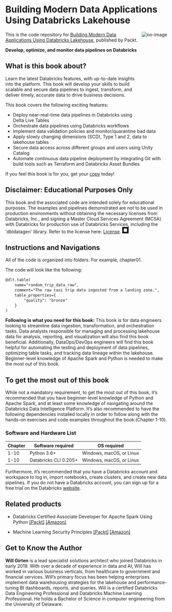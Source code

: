 # Building Modern Data Applications Using Databricks Lakehouse

<a href="https://www.packtpub.com/en-us/product/building-modern-data-applications-using-databricks-lakehouse-9781801073233"><img src="https://content.packt.com/B22011/cover_image.jpg" alt="no-image" height="256px" align="right"></a>

This is the code repository for [Building Modern Data Applications Using Databricks Lakehouse](https://www.packtpub.com/en-us/product/building-modern-data-applications-using-databricks-lakehouse-9781801073233), published by Packt.

**Develop, optimize, and monitor data pipelines on Databricks**

## What is this book about?
Learn the latest Databricks features, with up-to-date insights into the platform. This book will develop your skills to build scalable and secure data pipelines to ingest, transform, and deliver timely, accurate data to drive business decisions.

This book covers the following exciting features:
* Deploy near-real-time data pipelines in Databricks using Delta Live Tables
* Orchestrate data pipelines using Databricks workflows
* Implement data validation policies and monitor/quarantine bad data
* Apply slowly changing dimensions (SCD), Type 1 and 2, data to lakehouse tables
* Secure data access across different groups and users using Unity Catalog
* Automate continuous data pipeline deployment by integrating Git with build tools such as Terraform and Databricks Asset Bundles

If you feel this book is for you, get your [copy](https://www.amazon.com/Building-Modern-Applications-Databricks-Lakehouse/dp/1801073236/ref=tmm_pap_swatch_0?_encoding=UTF8&dib_tag=se&dib=eyJ2IjoiMSJ9.lgIecM0Ee0JST_roP0tVisdsDureV0zEHPilTJWeN50.92-jnQE1HVeLCm04AGkW20I1lWkPIHEdggtpMma0_oM&qid=1729572915&sr=8-1) today!

## Disclaimer: Educational Purposes Only
This book and the associated code are intended solely for educational purposes. The examples and pipelines demonstrated are not to be used in production environments without obtaining the necessary licenses from Databricks, Inc., and signing a Master Cloud Services Agreement (MCSA) with Databricks for production use of Databricks Services, including the 'dbldatagen' library. Refer to the license here: [License](https://github.com/databrickslabs/dbldatagen/blob/master/LICENSE).
<a href="https://www.packtpub.com/?utm_source=github&utm_medium=banner&utm_campaign=GitHubBanner"><img src="https://raw.githubusercontent.com/PacktPublishing/GitHub/master/GitHub.png" 
alt="https://www.packtpub.com/" border="5" /></a>
## Instructions and Navigations
All of the code is organized into folders. For example, chapter01.

The code will look like the following:
```
@dlt.table(
    name="random_trip_data_raw",
    comment="The raw taxi trip data ingested from a landing zone.",
    table_properties={
        "quality": "bronze"
    }
)
```

**Following is what you need for this book:**
This book is for data engineers looking to streamline data ingestion, transformation, and orchestration tasks. Data analysts responsible for managing and processing lakehouse data for analysis, reporting, and visualization will also find this book beneficial. Additionally, DataOps/DevOps engineers will find this book helpful for automating the testing and deployment of data pipelines, optimizing table tasks, and tracking data lineage within the lakehouse. Beginner-level knowledge of Apache Spark and Python is needed to make the most out of this book.

## To get the most out of this book
While not a mandatory requirement, to get the most out of this book, it’s recommended that you have
beginner-level knowledge of Python and Apache Spark, and at least some knowledge of navigating
around the Databricks Data Intelligence Platform. It’s also recommended to have the following
dependencies installed locally in order to follow along with the hands-on exercises and code examples
throughout the book:(Chapter 1-10).

### Software and Hardware List
| Chapter | Software required | OS required |
| -------- | ------------------------------------ | ----------------------------------- |
| 1-10 | Python 3.6+ | Windows, macOS, or Linux |
| 1-10 | Databricks CLI 0.205+ | Windows, macOS, or Linux |

Furthermore, it’s recommended that you have a Databricks account and workspace to log in, import
notebooks, create clusters, and create new data pipelines. If you do not have a Databricks account,
you can sign up for a free trial on the Databricks [website](https://www.databricks.com/try-databricks).

## Related products
* Databricks Certified Associate Developer for Apache Spark Using Python [[Packt]](https://www.packtpub.com/en-us/product/databricks-certified-associate-developer-for-apache-spark-using-python-9781804619780) [[Amazon]](https://www.amazon.com/Databricks-Certified-Associate-Developer-Apache/dp/1804619787/ref=sr_1_1?dib=eyJ2IjoiMSJ9.hz6OGLsadzx-xkkwOuNR86dhlhCOwiuIYWSoaaBoelPXbZhfgDsJiXPnB27ZybWK.ZcUq4e1bwTY8UdNiHszmcgRS6tUUTx-HFjq0iBDVQZI&dib_tag=se&keywords=Databricks+Certified+Associate+Developer+for+Apache+Spark+Using+Python&qid=1729573335&sr=8-1)

* Machine Learning Security Principles [[Packt]](https://www.packtpub.com/en-us/product/machine-learning-security-principles-9781804618851) [[Amazon]](https://www.amazon.com/Machine-Learning-Security-Principles-applications/dp/1804618853/ref=sr_1_1?crid=2T7PSUVLXNUZO&dib=eyJ2IjoiMSJ9.HtII74E_8N68kFc39-KHjVCw-cyq6-ojYfLL6WE_cdBzgvevpUnZbjqMzfOLKOXsQF-xtUYDFTlgJ7Dq9gjmhS0FvOMpIF96-X1dxzp6AtrmtwtJ1gQ_cems8xcAF-YEJg8lW3PhpbScOhQ0XnlHY2ZzIfmRcHIQa7kumw_Rzk0zdpYSVm07GJrJVYzhMUNCAUDpU5Di3SD2rWSxUJwI0A2rkTL8387gGXY-CTczRGc.WyHTg0002U9-nsQ8Zf6G7Lt7BjMZ6Us_c4f0lMT4ETo&dib_tag=se&keywords=Machine+Learning+Security+Principles&qid=1729573426&sprefix=machine+learning+security+principles%2Caps%2C386&sr=8-1)

## Get to Know the Author
**Will Girten** 
 is a lead specialist solutions architect who joined Databricks in early 2019. With over a decade of experience in data and AI, Will has worked in various business verticals, from healthcare to government and financial services. Will’s primary focus has been helping enterprises implement data warehousing strategies for the lakehouse and performance-tuning BI dashboards, reports, and queries. Will is a certified Databricks Data Engineering Professional and Databricks Machine Learning Professional. He holds a Bachelor of Science in computer engineering from the University of Delaware.
